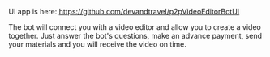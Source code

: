 UI app is here: https://github.com/devandtravel/p2pVideoEditorBotUI

The bot will connect you with a video editor and allow you to create a video together. Just answer the bot's questions, make an advance payment, send your materials and you will receive the video on time.

